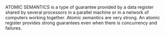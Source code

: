 ATOMIC SEMANTICS is a type of guarantee provided by a data register shared by several processors in a parallel machine or in a network of computers working together. Atomic semantics are very strong. An atomic register provides strong guarantees even when there is concurrency and failures.
